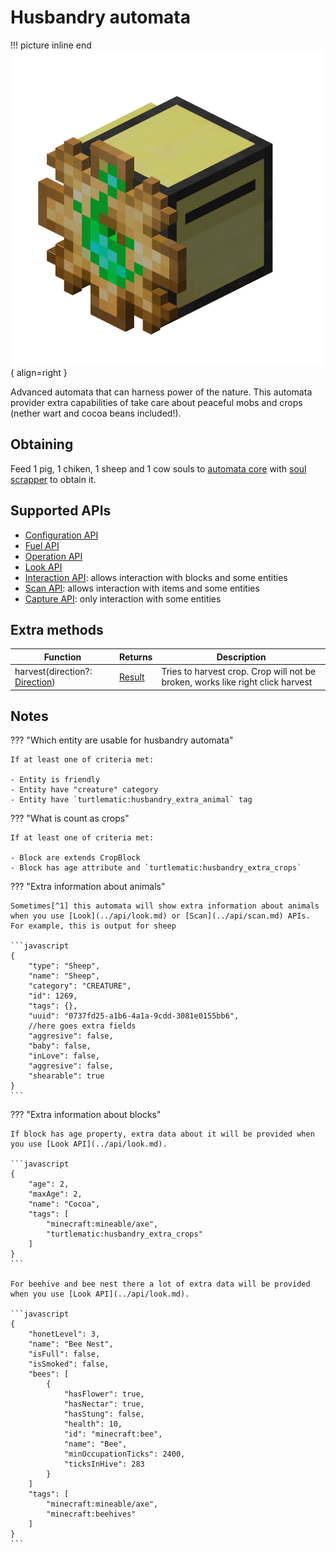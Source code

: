 # Husbandry automata

!!! picture inline end
    ![Header](./../../images/husbandry_automata_turtle.png){ align=right }

Advanced automata that can harness power of the nature. This automata provider extra capabilities of take care about peaceful mobs and crops (nether wart and cocoa beans included!).

## Obtaining

Feed 1 pig, 1 chiken, 1 sheep and 1 cow souls to [automata core](./automata.md) with [soul scrapper](../miscellaneous/soul_scrapper.md) to obtain it.

## Supported APIs

- [Configuration API](../api/configuration.md)
- [Fuel API](../api/fuel.md)
- [Operation API](../api/operation.md)
- [Look API](../api/look.md)
- [Interaction API](../api/interaction.md): allows interaction with blocks and some entities
- [Scan API](../api/scan.md): allows interaction with items and some entities
- [Capture API](../api/capture.md): only interaction with some entities

## Extra methods

| Function                                          | Returns | Description                                                                                                     |
|---------------------------------------------------|---------|-----------------------------------------------------------------------------------------------------------------|
| harvest(direction?: [Direction](../api/introduction.md#direction))                                            | [Result](../api/introduction.md#result)  | Tries to harvest crop. Crop will not be broken, works like right click harvest      |

## Notes

??? "Which entity are usable for husbandry automata"

    If at least one of criteria met:

    - Entity is friendly
    - Entity have "creature" category
    - Entity have `turtlematic:husbandry_extra_animal` tag

??? "What is count as crops"

    If at least one of criteria met:

    - Block are extends CropBlock
    - Block has age attribute and `turtlematic:husbandry_extra_crops`

??? "Extra information about animals"

    Sometimes[^1] this automata will show extra information about animals when you use [Look](../api/look.md) or [Scan](../api/scan.md) APIs. For example, this is output for sheep

    ```javascript
    {
        "type": "Sheep",
        "name": "Sheep",
        "category": "CREATURE",
        "id": 1269,
        "tags": {},
        "uuid": "0737fd25-a1b6-4a1a-9cdd-3081e0155bb6",
        //here goes extra fields
        "aggresive": false,
        "baby": false,
        "inLove": false,
        "aggresive": false,
        "shearable": true
    }
    ```

??? "Extra information about blocks"

    If block has age property, extra data about it will be provided when you use [Look API](../api/look.md).

    ```javascript
    {
        "age": 2,
        "maxAge": 2,
        "name": "Cocoa",
        "tags": [
            "minecraft:mineable/axe",
            "turtlematic:husbandry_extra_crops"
        ]
    }
    ```

    For beehive and bee nest there a lot of extra data will be provided when you use [Look API](../api/look.md).

    ```javascript
    {
        "honetLevel": 3,
        "name": "Bee Nest",
        "isFull": false,
        "isSmoked": false,
        "bees": [
            {
                "hasFlower": true,
                "hasNectar": true,
                "hasStung": false,
                "health": 10,
                "id": "minecraft:bee",
                "name": "Bee",
                "minOccupationTicks": 2400,
                "ticksInHive": 283
            }
        ]
        "tags": [
            "minecraft:mineable/axe",
            "minecraft:beehives"
        ]
    }
    ```

[^1]: When entity class extends Animal. `shearable` available when entity class extends Animal and implements Shearable interface

